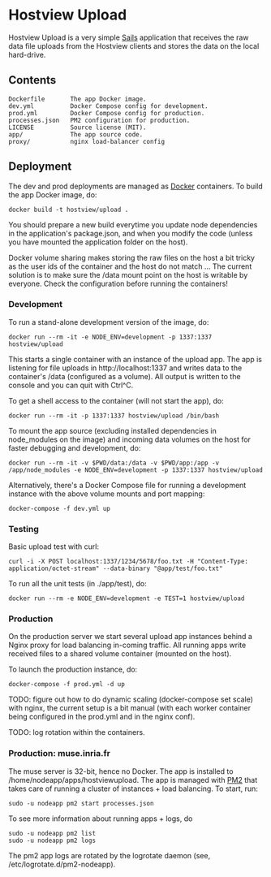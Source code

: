 # Hostview Upload

Hostview Upload is a very simple [Sails](http://sailsjs.org) application that receives the raw data file uploads from the Hostview clients and stores the data on the local hard-drive.

## Contents

    Dockerfile	     The app Docker image.
    dev.yml		     Docker Compose config for development.
    prod.yml	     Docker Compose config for production.
    processes.json   PM2 configuration for production.
    LICENSE		     Source license (MIT).
    app/		     The app source code.
    proxy/           nginx load-balancer config


## Deployment

The dev and prod deployments are managed as [Docker](https://www.docker.com/) containers. To build the app Docker image, do:

    docker build -t hostview/upload .

You should prepare a new build everytime you update node dependencies in the application's package.json, and when you modify the code (unless you have mounted the application folder on the host).

Docker volume sharing makes storing the raw files on the host a bit tricky as the user ids of the container and the host do not match ... The current solution is to make sure the /data mount point on the host is writable by everyone. Check the configuration before running the containers!


### Development

To run a stand-alone development version of the image, do:

    docker run --rm -it -e NODE_ENV=development -p 1337:1337 hostview/upload

This starts a single container with an instance of the upload app. The app is listening for file uploads in http://localhost:1337 and writes data to the container's /data (configured as a volume). All output is written to the console and you can quit with Ctrl^C.

To get a shell access to the container (will not start the app), do:

    docker run --rm -it -p 1337:1337 hostview/upload /bin/bash

To mount the app source (excluding installed dependencies in node_modules on the image) and incoming data volumes on the host for faster debugging and development, do:

    docker run --rm -it -v $PWD/data:/data -v $PWD/app:/app -v /app/node_modules -e NODE_ENV=development -p 1337:1337 hostview/upload 

Alternatively, there's a Docker Compose file for running a development instance with the above volume mounts and port mapping:

    docker-compose -f dev.yml up


### Testing

Basic upload test with curl:

    curl -i -X POST localhost:1337/1234/5678/foo.txt -H "Content-Type: application/octet-stream" --data-binary "@app/test/foo.txt"

To run all the unit tests (in ./app/test), do:

    docker run --rm -e NODE_ENV=development -e TEST=1 hostview/upload


### Production

On the production server we start several upload app instances behind a Nginx proxy for load balancing in-coming traffic. All running apps write received files to a shared volume container (mounted on the host). 

To launch the production instance, do:

    docker-compose -f prod.yml -d up

TODO: figure out how to do dynamic scaling (docker-compose set scale) with nginx, the current setup is a bit manual (with each worker container being configured in the prod.yml and in the nginx conf).

TODO: log rotation within the containers.


### Production: muse.inria.fr

The muse server is 32-bit, hence no Docker. The app is installed to /home/nodeapp/apps/hostviewupload. The app is managed with [PM2](https://github.com/Unitech/pm2) that takes care of running a cluster of instances + load balancing. To start, run:

    sudo -u nodeapp pm2 start processes.json

To see more information about running apps + logs, do

    sudo -u nodeapp pm2 list
    sudo -u nodeapp pm2 logs

The pm2 app logs are rotated by the logrotate daemon (see, /etc/logrotate.d/pm2-nodeapp).